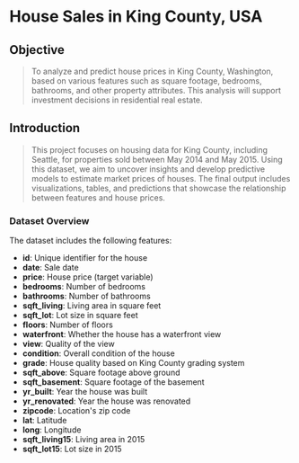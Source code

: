 # House Sales in King County, USA

## Objective
>To analyze and predict house prices in King County, Washington, based on various features such as square footage, bedrooms, bathrooms, and other property attributes. This analysis will support investment decisions in residential real estate.

## Introduction
>This project focuses on housing data for King County, including Seattle, for properties sold between May 2014 and May 2015. Using this dataset, we aim to uncover insights and develop predictive models to estimate market prices of houses. The final output includes visualizations, tables, and predictions that showcase the relationship between features and house prices.

### Dataset Overview
The dataset includes the following features:
- **id**: Unique identifier for the house
- **date**: Sale date
- **price**: House price (target variable)
- **bedrooms**: Number of bedrooms
- **bathrooms**: Number of bathrooms
- **sqft_living**: Living area in square feet
- **sqft_lot**: Lot size in square feet
- **floors**: Number of floors
- **waterfront**: Whether the house has a waterfront view
- **view**: Quality of the view
- **condition**: Overall condition of the house
- **grade**: House quality based on King County grading system
- **sqft_above**: Square footage above ground
- **sqft_basement**: Square footage of the basement
- **yr_built**: Year the house was built
- **yr_renovated**: Year the house was renovated
- **zipcode**: Location's zip code
- **lat**: Latitude
- **long**: Longitude
- **sqft_living15**: Living area in 2015
- **sqft_lot15**: Lot size in 2015


